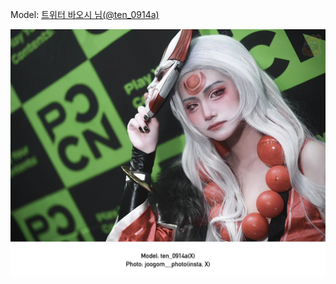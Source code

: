 ﻿---
dddd: 2024.08.17 팝콘 토
nickname: 바오시
sns_type: x
sns_id: ten_0914a
---

<a name="ten_0914a"></a>
Model: <a href="https://x.com/ten_0914a" target="_blank">트위터 바오시 님(@ten_0914a)</a>

![GVf0cgxWUAA6Hx.webp](/assets/img/2024/08-17/바오시/GVf0cgxWUAA6Hx.webp)